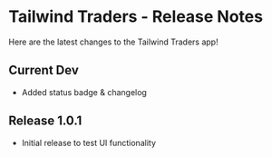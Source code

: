 # Tailwind Traders - Release Notes

Here are the latest changes to the Tailwind Traders app!

## Current Dev

* Added status badge & changelog

## Release 1.0.1

* Initial release to test UI functionality